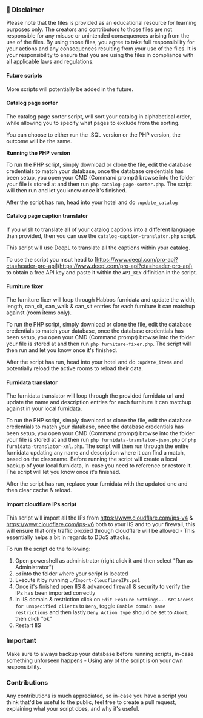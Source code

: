 ### 📢 Disclaimer

Please note that the files is provided as an educational resource for learning purposes only. The creators and contributors to those files are not responsible for any misuse or unintended consequences arising from the use of the files. By using those files, you agree to take full responsibility for your actions and any consequences resulting from your use of the files. It is your responsibility to ensure that you are using the files in compliance with all applicable laws and regulations.

#### Future scripts

More scripts will potentially be added in the future.


#### Catalog page sorter

The catalog page sorter script, will sort your catalog in alphabetical order, while allowing you to specify what pages to exclude from the sorting.

You can choose to either run the .SQL version or the PHP version, the outcome will be the same.

**Running the PHP version**

To run the PHP script, simply download or clone the file, edit the database credentials to match your database, once the database credentials has been setup, you open your CMD (Command prompt) browse into the folder your file is stored at and then run ``php catalog-page-sorter.php``. The script will then run and let you know once it's finished.

After the script has run, head into your hotel and do ``:update_catalog``

#### Catalog page caption translator

If you wish to translate all of your catalog captions into a different language than provided, then you can use the `catalog-caption-translator.php` script.

This script will use DeepL to translate all the captions within your catalog.

To use the script you msut head to [https://www.deepl.com/pro-api?cta=header-pro-api](https://www.deepl.com/pro-api?cta=header-pro-api) to obtain a free API key and paste it within the `API_KEY` difinition in the script.

#### Furniture fixer

The furniture fixer will loop through Habbos furnidata and update the width, length, can_sit, can_walk & can_sit entries for each furniture it can matchup against (room items only).

To run the PHP script, simply download or clone the file, edit the database credentials to match your database, once the database credentials has been setup, you open your CMD (Command prompt) browse into the folder your file is stored at and then run ``php furniture-fixer.php``. The script will then run and let you know once it's finished.

After the script has run, head into your hotel and do ``:update_items`` and potentially reload  the active rooms to reload their data.

#### Furnidata translator

The furnidata translator will loop through the provided furnidata url and update the name and description entries for each furniture it can matchup against in your local furnidata.

To run the PHP script, simply download or clone the file, edit the database credentials to match your database, once the database credentials has been setup, you open your CMD (Command prompt) browse into the folder your file is stored at and then run ``php furnidata-translator-json.php`` or ``php furnidata-translator-xml.php``. The script will then run through the entire furnidata updating any name and description where it can find a match, based on the classname. Before running the script will create a local backup of your local furnidata, in-case you need to reference or restore it. The script will let you know once it's finished.

After the script has run, replace your furnidata with the updated one and then clear cache & reload.


#### Import cloudflare IPs script

This script will import all the IPs from https://www.cloudflare.com/ips-v4 & https://www.cloudflare.com/ips-v6 both to your IIS and to your firewall, this will ensure that only traffic proxied through cloudflare will be allowed - This essentially helps a bit in regards to DDoS attacks.

To run the script do the following:
1. Open powershell as administrator (right click it and then select "Run as Administrator")
2. ``cd`` into the folder where your script is located
3. Execute it by running ``./Import-CloudflareIPs.ps1``
4. Once it's finished open IIS & advanced firewall & security to verify the IPs has been imported correctly
5. In IIS domain & restriction click on ``Edit Feature Settings...`` set ``Access for unspecified clients`` to ``Deny``, toggle ``Enable domain name restrictions`` and then lastly ``Deny Action type`` should be set to ``Abort``, then click "ok"
6. Restart IIS 

### Important

Make sure to always backup your database before running scripts, in-case something unforseen happens - Using any of the script is on your own responsibility.

### Contributions

Any contributions is much appreciated, so in-case you have a script you think that'd be useful to the public, feel free to create a pull request, explaining what your script does, and why it's useful.
